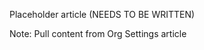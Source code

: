 <!--
title: "Report Settings"
description: "Overview of report settings"
tags: "Admin report settings organization"
-->

Placeholder article (NEEDS TO BE WRITTEN)

Note: Pull content from Org Settings article